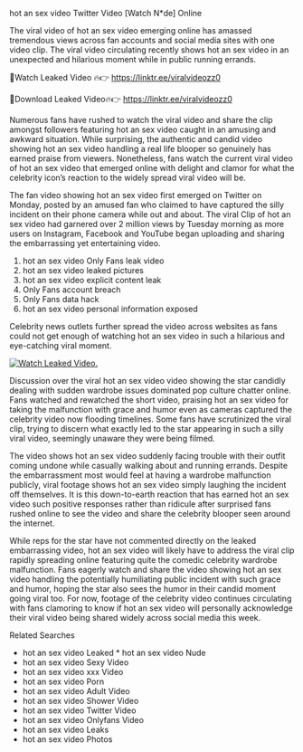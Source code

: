 ﻿hot an sex video Twitter Video [Watch N*de] Online

The viral video of ﻿hot an sex video emerging online has amassed tremendous views across fan accounts and social media sites with one video clip. The viral video circulating recently shows ﻿hot an sex video in an unexpected and hilarious moment while in public running errands. 

🔴Watch Leaked Video 🔥👉  https://linktr.ee/viralvideozz0 

🔴Download Leaked Video🔥👉  https://linktr.ee/viralvideozz0 

Numerous fans have rushed to watch the viral video and share the clip amongst followers featuring ﻿hot an sex video caught in an amusing and awkward situation. While surprising, the authentic and candid video showing ﻿hot an sex video handling a real life blooper so genuinely has earned praise from viewers. Nonetheless, fans watch the current viral video of ﻿hot an sex video that emerged online with delight and clamor for what the celebrity icon’s reaction to the widely spread viral video will be.

The fan video showing ﻿hot an sex video first emerged on Twitter on Monday, posted by an amused fan who claimed to have captured the silly incident on their phone camera while out and about. The viral Clip of ﻿hot an sex video had garnered over 2 million views by Tuesday morning as more users on Instagram, Facebook and YouTube began uploading and sharing the embarrassing yet entertaining video. 

1. ﻿hot an sex video Only Fans leak video
2. ﻿hot an sex video leaked pictures
3. ﻿hot an sex video explicit content leak
4. Only Fans account breach
5. Only Fans data hack
6. ﻿hot an sex video personal information exposed

Celebrity news outlets further spread the video across websites as fans could not get enough of watching ﻿hot an sex video in such a hilarious and eye-catching viral moment. 

[![Watch Leaked Video.](https://miro.medium.com/v2/resize:fit:828/format:webp/1*cilzJN44JGOrTw9NJCrNHA.gif "Watch Leaked Video")](https://linktr.ee/viralvideozz0)

Discussion over the viral ﻿hot an sex video video showing the star candidly dealing with sudden wardrobe issues dominated pop culture chatter online. Fans watched and rewatched the short video, praising ﻿hot an sex video for taking the malfunction with grace and humor even as cameras captured the celebrity video now flooding timelines. Some fans have scrutinized the viral clip, trying to discern what exactly led to the star appearing in such a silly viral video, seemingly unaware they were being filmed.

The video shows ﻿hot an sex video suddenly facing trouble with their outfit coming undone while casually walking about and running errands. Despite the embarrassment most would feel at having a wardrobe malfunction publicly, viral footage shows ﻿hot an sex video simply laughing the incident off themselves. It is this down-to-earth reaction that has earned ﻿hot an sex video such positive responses rather than ridicule after surprised fans rushed online to see the video and share the celebrity blooper seen around the internet.  

While reps for the star have not commented directly on the leaked embarrassing video, ﻿hot an sex video will likely have to address the viral clip rapidly spreading online featuring quite the comedic celebrity wardrobe malfunction. Fans eagerly watch and share the video showing ﻿hot an sex video handling the potentially humiliating public incident with such grace and humor, hoping the star also sees the humor in their candid moment going viral too. For now, footage of the celebrity video continues circulating with fans clamoring to know if ﻿hot an sex video will personally acknowledge their viral video being shared widely across social media this week.

Related Searches
* ﻿hot an sex video Leaked
﻿* hot an sex video Nude
* ﻿hot an sex video Sexy Video
* ﻿hot an sex video xxx Video
* ﻿hot an sex video Porn
* ﻿hot an sex video Adult Video
* ﻿hot an sex video Shower Video
* ﻿hot an sex video Twitter Video
* ﻿hot an sex video Onlyfans Video
* ﻿hot an sex video Leaks
* ﻿hot an sex video Photos